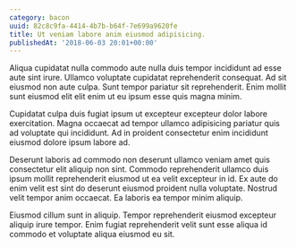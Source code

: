 ```yaml
---
category: bacon
uuid: 82c8c9fa-4414-4b7b-b64f-7e699a9620fe
title: Ut veniam labore anim eiusmod adipisicing.
publishedAt: '2018-06-03 20:01+00:00'
---
```


Aliqua cupidatat nulla commodo aute nulla duis tempor incididunt ad esse aute sint irure. Ullamco voluptate cupidatat reprehenderit consequat. Ad sit eiusmod non aute culpa. Sunt tempor pariatur sit reprehenderit. Enim mollit sunt eiusmod elit elit enim ut eu ipsum esse quis magna minim.

Cupidatat culpa duis fugiat ipsum ut excepteur excepteur dolor labore exercitation. Magna occaecat ad tempor ullamco adipisicing pariatur quis ad voluptate qui incididunt. Ad in proident consectetur enim incididunt eiusmod dolore ipsum labore ad.

Deserunt laboris ad commodo non deserunt ullamco veniam amet quis consectetur elit aliquip non sint. Commodo reprehenderit ullamco duis ipsum mollit reprehenderit eiusmod ut ea velit excepteur in id. Ex aute do enim velit est sint do deserunt eiusmod proident nulla voluptate. Nostrud velit tempor anim occaecat. Ea laboris ea tempor minim aliquip.

Eiusmod cillum sunt in aliquip. Tempor reprehenderit eiusmod excepteur aliquip irure tempor. Enim fugiat reprehenderit velit sunt esse aliqua id commodo et voluptate aliqua eiusmod eu sit.